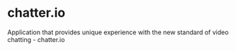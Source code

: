 # chatter.io
Application that provides unique experience with the new standard of video chatting - chatter.io
